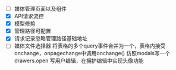 - [ ] 媒体管理页面以及组件
- [x] API请求流控
- [x] 模型修剪
- [x] 管理路径可配置
- [x] 请求记录忽略管理路径基础地址
- [ ] 媒体文件选择器
将表格的多个query事件合并为一个，表格内接受onchange，onpagechange中调用onchange()
仿照modals写一个drawers.open
写用户编辑，在拥护编辑中实现头像功能
